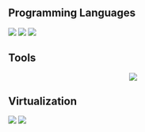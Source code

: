 ## Programming Languages

![](https://img.shields.io/badge/Code-HTML5-informational?style=flat&logo=HTML5&color=E34F26)
![](https://img.shields.io/badge/Code-CSS3-informational?style=flat&logo=CSS3&color=E34F26)
![](https://img.shields.io/badge/Code-Markdown-informational?style=flat&logo=Markdown&color=E34F26)

## Tools

<p align="center">
  <a href="https://skillicons.dev">
    <img src="https://skillicons.dev/icons?i=replit,stackoverflow,gcp,azure,figma,cloudflare,github,linux,vscode,dotnet,bootstrap,discord,docker,git,nginx"/>
  </a>
</p>

## Virtualization

![](https://img.shields.io/badge/Virtu-VirtualBox-informational?style=flat&logo=VirtualBox&color=181717)
![](https://img.shields.io/badge/Virtu-VMWare-informational?style=flat&logo=VMWare&color=181717)

